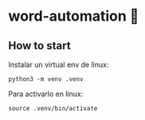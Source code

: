 # word-automation 🦠

## How to start

Instalar un virtual env de linux:
```
python3 -m venv .venv
```

Para activarlo en linux:
```
source .venv/bin/activate
```
